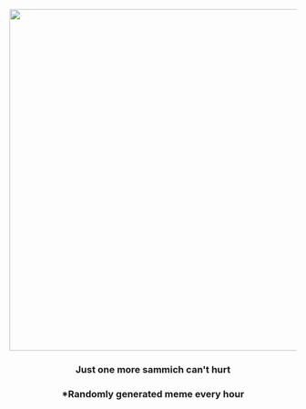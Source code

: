 <p align="center">
        <img src="https://i.redd.it/zf4r4d4f4wg91.gif" width="600" height="600">
        </p>
        <h3 align="center">Just one more sammich can't hurt</h3>
        <h3 align="center">*Randomly generated meme every hour</h3>
    